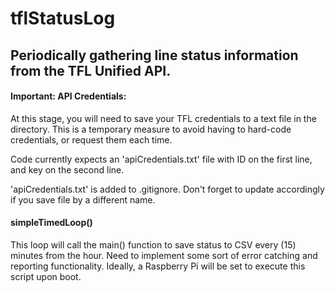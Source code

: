 # tflStatusLog
## Periodically gathering line status information from the TFL Unified API. 

#### Important: API Credentials:
At this stage, you will need to save your TFL credentials to a text file in the directory.
This is a temporary measure to avoid having to hard-code credentials, or request them each time. 

Code currently expects an 'apiCredentials.txt' file with ID on the first line, and key on the second line. 

'apiCredentials.txt' is added to .gitignore. Don't forget to update accordingly if you save file 
by a different name.

#### simpleTimedLoop()
This loop will call the main() function to save status to CSV every (15) minutes from the hour. 
Need to implement some sort of error catching and reporting functionality.
Ideally, a Raspberry Pi will be set to execute this script upon boot. 
